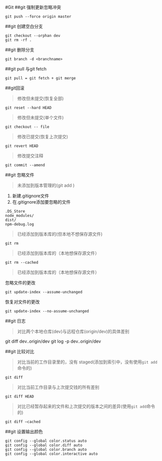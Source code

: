 #Git
##git 强制更新忽略冲突
```
git push --force origin master
```

##git 创建空白分支
```
git checkout --orphan dev
git rm -rf .
```
##git 删除分支
```
git branch -d <branchname>
```
##git pull 与git fetch
```
git pull = git fetch + git merge
```
##git回滚
>修改但未提交(恢复全部)

```
git reset --hard HEAD
```


>修改但未提交(单个文件)

```
git checkout -- file
```
>修改已提交(恢复上次提交)

```
git revert HEAD
```
>修改提交注释

```
git commit --amend
```
##git 忽略文件
>未添加到版本管理的(git add )

1.	新建.gitignore文件
2.	在.gitignore添加要忽略的文件
```
.DS_Store
node_modules/
dist/
npm-debug.log
```
>已经添加到版本库的(但本地不想保存源文件)

```
git rm
```
>已经添加到版本库的（本地想保存源文件）


```
git rm --cached
```
>已经添加到版本库的（本地想保存源文件）

忽略文件的更改
```
git update-index --assume-unchanged
```
恢复对文件的更改
```
git update-index --no-assume-unchanged
```

##git 日志

>对比两个本地仓库(dev)与远程仓库(origin/dev)的具体差别

git diff dev..origin/dev
git log -p dev..origin/dev

##git 比较对比

>对比当前的工作目录里的，没有 staged(添加到索引中，没有使用`git add`命令的)
```
git diff
```

>对比当前工作目录与上次提交钱的所有差别

```
git diff HEAD
```
>对比已经暂存起来的文件和上次提交的版本之间的差异(使用`git add`命令的)

```
git diff –cached
```

##git 设置输出颜色

```
git config --global color.status auto  
git config --global color.diff auto  
git config --global color.branch auto  
git config --global color.interactive auto  
```
